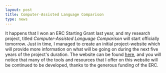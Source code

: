 ```yaml
---
layout: post
title: Computer-Assisted Language Comparison 
type: news
---
```


It happens that I won an ERC Starting Grant last year, and my research project, titled *Computer-Assisted Language Comparison* will start officially tomorrow. Just in time, I managed to create an initial project-website which will provide more information on what will be going on during the next five years of the project's duration. The website can be found [here](http://calc.digling.org), and you will notice that many of the tools and resources that I offer on this website will be continued to be developed, thanks to the generous funding of the ERC.
